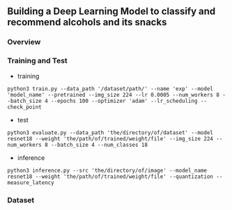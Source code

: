 ## Building a Deep Learning Model to classify and recommend alcohols and its snacks  

### Overview

### Training and Test
- training
```
python3 train.py --data_path '/dataset/path/' --name 'exp' --model 'model_name' --pretrained --img_size 224 --lr 0.0005 --num_workers 8 --batch_size 4 --epochs 100 --optimizer 'adam' --lr_scheduling --check_point
```
- test
```
python3 evaluate.py --data_path 'the/directory/of/dataset' --model resnet18 --weight 'the/path/of/trained/weight/file' --img_size 224 --num_workers 8 --batch_size 4 --num_classes 18
```
- inference
```
python3 inference.py --src 'the/directory/of/image' --model_name resnet18 --weight 'the/path/of/trained/weight/file' --quantization --measure_latency
```

### Dataset